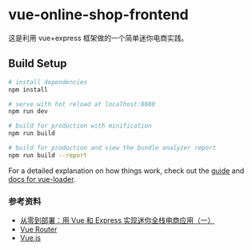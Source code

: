 # vue-online-shop-frontend

这是利用 vue+express 框架做的一个简单迷你电商实践。

## Build Setup

```bash
# install dependencies
npm install

# serve with hot reload at localhost:8080
npm run dev

# build for production with minification
npm run build

# build for production and view the bundle analyzer report
npm run build --report
```

For a detailed explanation on how things work, check out the [guide](http://vuejs-templates.github.io/webpack/) and [docs for vue-loader](http://vuejs.github.io/vue-loader).

### 参考资料

- [从零到部署：用 Vue 和 Express 实现迷你全栈电商应用（一）](https://tuture.co/2019/10/17/0b662ce/)
- [Vue Router](https://router.vuejs.org/zh/)
- [Vue.js](https://vuejs.org/)
